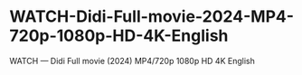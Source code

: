 # WATCH-Didi-Full-movie-2024-MP4-720p-1080p-HD-4K-English
WATCH — Didi Full movie (2024) MP4/720p 1080p HD 4K English
